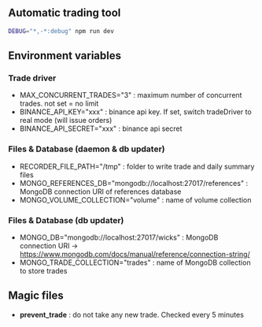 ## Automatic trading tool

```bash
DEBUG="*,-*:debug" npm run dev
```

## Environment variables

### Trade driver

- MAX_CONCURRENT_TRADES="3" : maximum number of concurrent trades. not set = no limit
- BINANCE_API_KEY="xxx" : binance api key. If set, switch tradeDriver to real mode (will issue orders)
- BINANCE_API_SECRET="xxx" : binance api secret

### Files & Database (daemon & db updater)

- RECORDER_FILE_PATH="/tmp" : folder to write trade and daily summary files
- MONGO_REFERENCES_DB="mongodb://localhost:27017/references" : MongoDB connection URI of references database
- MONGO_VOLUME_COLLECTION="volume" : name of volume collection

### Files & Database (db updater)

- MONGO_DB="mongodb://localhost:27017/wicks" : MongoDB connection URI -> https://www.mongodb.com/docs/manual/reference/connection-string/
- MONGO_TRADE_COLLECTION="trades" : name of MongoDB collection to store trades

## Magic files

- **prevent_trade** : do not take any new trade. Checked every 5 minutes
